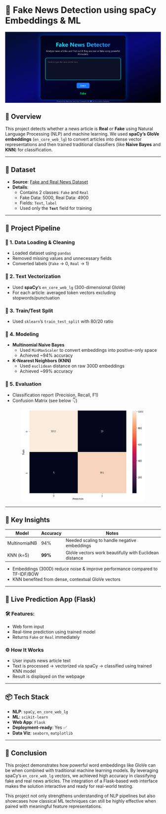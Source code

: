# 📰 Fake News Detection using spaCy Embeddings & ML

![Project Screenshot](artifacts/Web_interface.png)

## 📝 Overview

This project detects whether a news article is **Real** or **Fake** using Natural Language Processing (NLP) and machine learning. We used **spaCy’s GloVe embeddings** (`en_core_web_lg`) to convert articles into dense vector representations and then trained traditional classifiers (like **Naive Bayes** and **KNN**) for classification.

---

## 📁 Dataset

- **Source**: [Fake and Real News Dataset](https://www.kaggle.com/datasets/clmentbisaillon/fake-and-real-news-dataset)
- **Details**:
  - Contains 2 classes: `Fake` and `Real`
  - Fake Data: 5000, Real Data: 4900
  - Fields:  `Text`, `label`
  - Used only the **`Text`** field for training

---

## 🔁 Project Pipeline

### 🔹 1. Data Loading & Cleaning
- Loaded dataset using `pandas`
- Removed missing values and unnecessary fields
- Converted labels (`Fake` → 0, `Real` → 1)

### 🔹 2. Text Vectorization
- Used **spaCy**’s `en_core_web_lg` (300-dimensional GloVe)
- For each article: averaged token vectors excluding stopwords/punctuation

### 🔹 3. Train/Test Split
- Used `sklearn`’s `train_test_split` with 80/20 ratio

### 🔹 4. Modeling
- **Multinomial Naive Bayes**
  - Used `MinMaxScaler` to convert embeddings into positive-only space
  - Achieved ~94% accuracy
- **K-Nearest Neighbors (KNN)**
  - Used `euclidean` distance on raw 300D embeddings
  - Achieved ~99% accuracy 

### 🔹 5. Evaluation
- Classification report (Precision, Recall, F1)
- Confusion Matrix (see below 👇)

<p align="center">
  <img src="artifacts/confusion_metrix.png" alt="Confusion Matrix" width="400"/>
</p>

---

## 💬 Key Insights

| Model          | Accuracy | Notes |
|----------------|----------|-------|
| MultinomialNB  | 94%      | Needed scaling to handle negative embeddings |
| KNN (k=5)      | **99%**  | GloVe vectors work beautifully with Euclidean distance |

- Embeddings (300D) reduce noise & improve performance compared to TF-IDF/BOW
- KNN benefited from dense, contextual GloVe vectors

---

## 📡 Live Prediction App (Flask)

### 🛠 Features:
- Web form input
- Real-time prediction using trained model
- Returns `Fake` or `Real` immediately

### ⚙️ How It Works
- User inputs news article text
- Text is processed → vectorized via spaCy → classified using trained KNN model
- Result is displayed on the webpage

---

## 	📦 Tech Stack

- **NLP**: `spaCy`, `en_core_web_lg`
- **ML**: `scikit-learn`
- **Web App**: `Flask`
- **Deployment-ready**: Yes ✅
- **Data Viz**: `seaborn`, `matplotlib`

---

## 🏁 Conclusion

This project demonstrates how powerful word embeddings like GloVe can be when combined with traditional machine learning models. By leveraging spaCy’s `en_core_web_lg` vectors, we achieved high accuracy in classifying fake and real news articles. The integration of a Flask-based web interface makes the solution interactive and ready for real-world testing. 

This project not only strengthens understanding of NLP pipelines but also showcases how classical ML techniques can still be highly effective when paired with meaningful feature representations.

